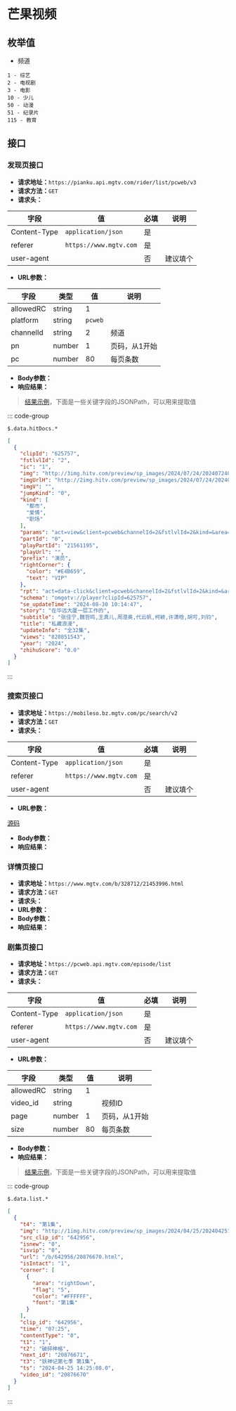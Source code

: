 <script setup>
import MGTV from '../../components/MGTV.vue'
</script>

# 芒果视频

## 枚举值

- 频道

```
1 - 综艺
2 - 电视剧
3 - 电影
10 - 少儿
50 - 动漫
51 - 纪录片
115 - 教育
```

## 接口

### 发现页接口

- **请求地址：**`https://pianku.api.mgtv.com/rider/list/pcweb/v3`
- **请求方法：**`GET`
- **请求头：**

| 字段           | 值                  | 必填 | 说明   |
|--------------|--------------------|----|------|
| Content-Type | `application/json` | 是  |      |
| referer      | `https://www.mgtv.com` | 是  |      |
| user-agent   |                    | 否  | 建议填个 |

- **URL参数：**

| 字段                     | 类型     | 值  | 说明      |
|------------------------|--------|----|---------|
| allowedRC            | string | 1  |       |
| platform            | string | `pcweb`  |       |
| channelId            | string | 2  | 频道      |
| pn              | number | 1  | 页码，从1开始 |
| pc          | number | 80 | 每页条数    |

- **Body参数：**
- **响应结果：**

> [结果示例](https://github.com/misakafs/resource_hunter_docs/blob/main/datas/mgtv_query.json)，下面是一些关键字段的JSONPath，可以用来提取值

::: code-group

```text [列表]
$.data.hitDocs.*
```

```json [示例结果]
[
  {
    "clipId": "625757",
    "fstlvlId": "2",
    "ic": "1",
    "img": "http://3img.hitv.com/preview/sp_images/2024/07/24/202407240942425208429.jpg",
    "imgUrlH": "http://2img.hitv.com/preview/sp_images/2024/07/24/202407240942495885568.jpg",
    "imgV": "",
    "jumpKind": "0",
    "kind": [
      "都市",
      "爱情",
      "职场"
    ],
    "params": "act=view&client=pcweb&channelId=2&fstlvlId=2&kind=&area=&fitAge=&edition=&year=&musicStyle=&chargeInfo=&sort=c2&clipId=625757",
    "partId": "0",
    "playPartId": "21561195",
    "playUrl": "",
    "prefix": "演员",
    "rightCorner": {
      "color": "#E4B659",
      "text": "VIP"
    },
    "rpt": "act=data-click&client=pcweb&channelId=2&fstlvlId=2&kind=&area=&fitAge=&edition=&year=&musicStyle=&chargeInfo=&sort=c2&ic=1&id=625757&name=%E7%A7%81%E8%97%8F%E6%B5%AA%E6%BC%AB",
    "schema": "omgotv://player?clipId=625757",
    "se_updateTime": "2024-08-30 10:14:47",
    "story": "在华远大厦一层工作的",
    "subtitle": "张佳宁,魏哲鸣,王真儿,周澄奥,代云帆,柯颖,许潇晗,胡可,刘钧",
    "title": "私藏浪漫",
    "updateInfo": "全32集",
    "views": "828851543",
    "year": "2024",
    "zhihuScore": "0.0"
  }
]
```

:::

### 搜索页接口

- **请求地址：**`https://mobileso.bz.mgtv.com/pc/search/v2`
- **请求方法：**`GET`
- **请求头：**


| 字段           | 值                  | 必填 | 说明   |
|--------------|--------------------|----|------|
| Content-Type | `application/json` | 是  |      |
| referer      | `https://www.mgtv.com` | 是  |      |
| user-agent   |                    | 否  | 建议填个 |

- **URL参数：**

[源码](https://github.com/misakafs/resource_hunter_docs/blob/main/components/MGTV.vue)

<MGTV />

- **Body参数：**
- **响应结果：**



### 详情页接口

- **请求地址：**`https://www.mgtv.com/b/328712/21453996.html`
- **请求方法：**`GET`
- **请求头：**
- **URL参数：**
- **Body参数：**
- **响应结果：**

### 剧集页接口

- **请求地址：**`https://pcweb.api.mgtv.com/episode/list`
- **请求方法：**`GET`
- **请求头：**

| 字段           | 值                  | 必填 | 说明   |
|--------------|--------------------|----|------|
| Content-Type | `application/json` | 是  |      |
| referer      | `https://www.mgtv.com` | 是  |      |
| user-agent   |                    | 否  | 建议填个 |

- **URL参数：**

| 字段                     | 类型     | 值 | 说明      |
|------------------------|--------|---|---------|
| allowedRC            | string | 1 |         |
| video_id            | string |   | 视频ID    |
| page              | number | 1 | 页码，从1开始 |
| size          | number | 80 | 每页条数    |

- **Body参数：**
- **响应结果：**

> [结果示例](https://github.com/misakafs/resource_hunter_docs/blob/main/datas/mgtv_video.json)，下面是一些关键字段的JSONPath，可以用来提取值

::: code-group

```text [列表]
$.data.list.*
```

```json [示例结果]
[
  {
    "t4": "第1集",
    "img": "http://1img.hitv.com/preview/sp_images/2024/04/25/202404251551464649476.jpg_220x125.jpg",
    "src_clip_id": "642956",
    "isnew": "0",
    "isvip": "0",
    "url": "/b/642956/20876670.html",
    "isIntact": "1",
    "corner": [
      {
        "area": "rightDown",
        "flag": "5",
        "color": "#FFFFFF",
        "font": "第1集"
      }
    ],
    "clip_id": "642956",
    "time": "07:25",
    "contentType": "0",
    "t1": "1",
    "t2": "破碎神格",
    "next_id": "20876671",
    "t3": "妖神记第七季 第1集",
    "ts": "2024-04-25 14:25:08.0",
    "video_id": "20876670"
  }
]
```

:::